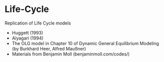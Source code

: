 # Life-Cycle
Replication of Life Cycle models
- Huggett (1993)
- Aiyagari (1994)
- The OLG model in Chapter 10 of Dynamic General Equilibrium Modeling (by Burkhard Heer, Alfred Maußner)
- Materials from Benjamin Moll (benjaminmoll.com/codes/)
